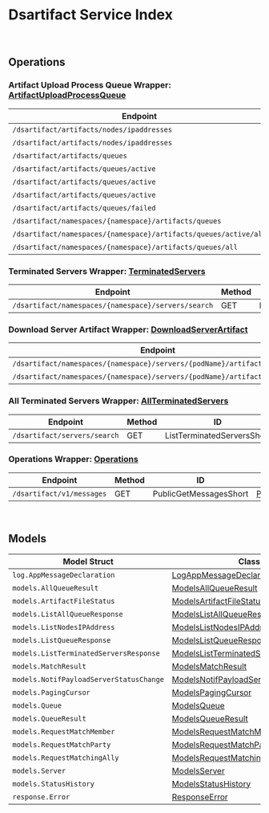 [//]: # (Code generated. DO NOT EDIT.)

# Dsartifact Service Index

&nbsp;

## Operations

### Artifact Upload Process Queue Wrapper:  [ArtifactUploadProcessQueue](../../dsartifact-sdk/pkg/wrapper_artifactUploadProcessQueue.go)
| Endpoint | Method | ID | Class | Wrapper | Example |
|---|---|---|---|---|---|
| `/dsartifact/artifacts/nodes/ipaddresses` | GET | ListNodesIPAddressShort | [ListNodesIPAddressShort](../../dsartifact-sdk/pkg/dsartifactclient/artifact_upload_process_queue/artifact_upload_process_queue_client.go) | [ListNodesIPAddressShort](../../dsartifact-sdk/pkg/wrapper_artifactUploadProcessQueue.go) | [ListNodesIPAddressShort](../../samples/cli/cmd/dsartifact/artifactUploadProcessQueue/listNodesIPAddress.go) |
| `/dsartifact/artifacts/nodes/ipaddresses` | DELETE | DeleteNodeByIDShort | [DeleteNodeByIDShort](../../dsartifact-sdk/pkg/dsartifactclient/artifact_upload_process_queue/artifact_upload_process_queue_client.go) | [DeleteNodeByIDShort](../../dsartifact-sdk/pkg/wrapper_artifactUploadProcessQueue.go) | [DeleteNodeByIDShort](../../samples/cli/cmd/dsartifact/artifactUploadProcessQueue/deleteNodeByID.go) |
| `/dsartifact/artifacts/queues` | GET | ListQueueShort | [ListQueueShort](../../dsartifact-sdk/pkg/dsartifactclient/artifact_upload_process_queue/artifact_upload_process_queue_client.go) | [ListQueueShort](../../dsartifact-sdk/pkg/wrapper_artifactUploadProcessQueue.go) | [ListQueueShort](../../samples/cli/cmd/dsartifact/artifactUploadProcessQueue/listQueue.go) |
| `/dsartifact/artifacts/queues/active` | GET | GetActiveQueueShort | [GetActiveQueueShort](../../dsartifact-sdk/pkg/dsartifactclient/artifact_upload_process_queue/artifact_upload_process_queue_client.go) | [GetActiveQueueShort](../../dsartifact-sdk/pkg/wrapper_artifactUploadProcessQueue.go) | [GetActiveQueueShort](../../samples/cli/cmd/dsartifact/artifactUploadProcessQueue/getActiveQueue.go) |
| `/dsartifact/artifacts/queues/active` | PUT | SetActiveQueueShort | [SetActiveQueueShort](../../dsartifact-sdk/pkg/dsartifactclient/artifact_upload_process_queue/artifact_upload_process_queue_client.go) | [SetActiveQueueShort](../../dsartifact-sdk/pkg/wrapper_artifactUploadProcessQueue.go) | [SetActiveQueueShort](../../samples/cli/cmd/dsartifact/artifactUploadProcessQueue/setActiveQueue.go) |
| `/dsartifact/artifacts/queues/active` | DELETE | DeleteActiveQueueShort | [DeleteActiveQueueShort](../../dsartifact-sdk/pkg/dsartifactclient/artifact_upload_process_queue/artifact_upload_process_queue_client.go) | [DeleteActiveQueueShort](../../dsartifact-sdk/pkg/wrapper_artifactUploadProcessQueue.go) | [DeleteActiveQueueShort](../../samples/cli/cmd/dsartifact/artifactUploadProcessQueue/deleteActiveQueue.go) |
| `/dsartifact/artifacts/queues/failed` | PUT | ReportFailedUploadShort | [ReportFailedUploadShort](../../dsartifact-sdk/pkg/dsartifactclient/artifact_upload_process_queue/artifact_upload_process_queue_client.go) | [ReportFailedUploadShort](../../dsartifact-sdk/pkg/wrapper_artifactUploadProcessQueue.go) | [ReportFailedUploadShort](../../samples/cli/cmd/dsartifact/artifactUploadProcessQueue/reportFailedUpload.go) |
| `/dsartifact/namespaces/{namespace}/artifacts/queues` | DELETE | DeleteQueueShort | [DeleteQueueShort](../../dsartifact-sdk/pkg/dsartifactclient/artifact_upload_process_queue/artifact_upload_process_queue_client.go) | [DeleteQueueShort](../../dsartifact-sdk/pkg/wrapper_artifactUploadProcessQueue.go) | [DeleteQueueShort](../../samples/cli/cmd/dsartifact/artifactUploadProcessQueue/deleteQueue.go) |
| `/dsartifact/namespaces/{namespace}/artifacts/queues/active/all` | GET | ListAllActiveQueueShort | [ListAllActiveQueueShort](../../dsartifact-sdk/pkg/dsartifactclient/artifact_upload_process_queue/artifact_upload_process_queue_client.go) | [ListAllActiveQueueShort](../../dsartifact-sdk/pkg/wrapper_artifactUploadProcessQueue.go) | [ListAllActiveQueueShort](../../samples/cli/cmd/dsartifact/artifactUploadProcessQueue/listAllActiveQueue.go) |
| `/dsartifact/namespaces/{namespace}/artifacts/queues/all` | GET | ListAllQueueShort | [ListAllQueueShort](../../dsartifact-sdk/pkg/dsartifactclient/artifact_upload_process_queue/artifact_upload_process_queue_client.go) | [ListAllQueueShort](../../dsartifact-sdk/pkg/wrapper_artifactUploadProcessQueue.go) | [ListAllQueueShort](../../samples/cli/cmd/dsartifact/artifactUploadProcessQueue/listAllQueue.go) |

### Terminated Servers Wrapper:  [TerminatedServers](../../dsartifact-sdk/pkg/wrapper_terminatedServers.go)
| Endpoint | Method | ID | Class | Wrapper | Example |
|---|---|---|---|---|---|
| `/dsartifact/namespaces/{namespace}/servers/search` | GET | ListTerminatedServersWithNamespaceShort | [ListTerminatedServersWithNamespaceShort](../../dsartifact-sdk/pkg/dsartifactclient/terminated_servers/terminated_servers_client.go) | [ListTerminatedServersWithNamespaceShort](../../dsartifact-sdk/pkg/wrapper_terminatedServers.go) | [ListTerminatedServersWithNamespaceShort](../../samples/cli/cmd/dsartifact/terminatedServers/listTerminatedServersWithNamespace.go) |

### Download Server Artifact Wrapper:  [DownloadServerArtifact](../../dsartifact-sdk/pkg/wrapper_downloadServerArtifact.go)
| Endpoint | Method | ID | Class | Wrapper | Example |
|---|---|---|---|---|---|
| `/dsartifact/namespaces/{namespace}/servers/{podName}/artifacts/download` | GET | DownloadServerArtifactsShort | [DownloadServerArtifactsShort](../../dsartifact-sdk/pkg/dsartifactclient/download_server_artifact/download_server_artifact_client.go) | [DownloadServerArtifactsShort](../../dsartifact-sdk/pkg/wrapper_downloadServerArtifact.go) | [DownloadServerArtifactsShort](../../samples/cli/cmd/dsartifact/downloadServerArtifact/downloadServerArtifacts.go) |
| `/dsartifact/namespaces/{namespace}/servers/{podName}/artifacts/exists` | GET | CheckServerArtifactShort | [CheckServerArtifactShort](../../dsartifact-sdk/pkg/dsartifactclient/download_server_artifact/download_server_artifact_client.go) | [CheckServerArtifactShort](../../dsartifact-sdk/pkg/wrapper_downloadServerArtifact.go) | [CheckServerArtifactShort](../../samples/cli/cmd/dsartifact/downloadServerArtifact/checkServerArtifact.go) |

### All Terminated Servers Wrapper:  [AllTerminatedServers](../../dsartifact-sdk/pkg/wrapper_allTerminatedServers.go)
| Endpoint | Method | ID | Class | Wrapper | Example |
|---|---|---|---|---|---|
| `/dsartifact/servers/search` | GET | ListTerminatedServersShort | [ListTerminatedServersShort](../../dsartifact-sdk/pkg/dsartifactclient/all_terminated_servers/all_terminated_servers_client.go) | [ListTerminatedServersShort](../../dsartifact-sdk/pkg/wrapper_allTerminatedServers.go) | [ListTerminatedServersShort](../../samples/cli/cmd/dsartifact/allTerminatedServers/listTerminatedServers.go) |

### Operations Wrapper:  [Operations](../../dsartifact-sdk/pkg/wrapper_operations.go)
| Endpoint | Method | ID | Class | Wrapper | Example |
|---|---|---|---|---|---|
| `/dsartifact/v1/messages` | GET | PublicGetMessagesShort | [PublicGetMessagesShort](../../dsartifact-sdk/pkg/dsartifactclient/operations/operations_client.go) | [PublicGetMessagesShort](../../dsartifact-sdk/pkg/wrapper_operations.go) | [PublicGetMessagesShort](../../samples/cli/cmd/dsartifact/operations/publicGetMessages.go) |


&nbsp;  

## Models

| Model Struct | Class |
|---|---|
| `log.AppMessageDeclaration` | [LogAppMessageDeclaration ](../../dsartifact-sdk/pkg/dsartifactclientmodels/log_app_message_declaration.go) |
| `models.AllQueueResult` | [ModelsAllQueueResult ](../../dsartifact-sdk/pkg/dsartifactclientmodels/models_all_queue_result.go) |
| `models.ArtifactFileStatus` | [ModelsArtifactFileStatus ](../../dsartifact-sdk/pkg/dsartifactclientmodels/models_artifact_file_status.go) |
| `models.ListAllQueueResponse` | [ModelsListAllQueueResponse ](../../dsartifact-sdk/pkg/dsartifactclientmodels/models_list_all_queue_response.go) |
| `models.ListNodesIPAddress` | [ModelsListNodesIPAddress ](../../dsartifact-sdk/pkg/dsartifactclientmodels/models_list_nodes_ip_address.go) |
| `models.ListQueueResponse` | [ModelsListQueueResponse ](../../dsartifact-sdk/pkg/dsartifactclientmodels/models_list_queue_response.go) |
| `models.ListTerminatedServersResponse` | [ModelsListTerminatedServersResponse ](../../dsartifact-sdk/pkg/dsartifactclientmodels/models_list_terminated_servers_response.go) |
| `models.MatchResult` | [ModelsMatchResult ](../../dsartifact-sdk/pkg/dsartifactclientmodels/models_match_result.go) |
| `models.NotifPayloadServerStatusChange` | [ModelsNotifPayloadServerStatusChange ](../../dsartifact-sdk/pkg/dsartifactclientmodels/models_notif_payload_server_status_change.go) |
| `models.PagingCursor` | [ModelsPagingCursor ](../../dsartifact-sdk/pkg/dsartifactclientmodels/models_paging_cursor.go) |
| `models.Queue` | [ModelsQueue ](../../dsartifact-sdk/pkg/dsartifactclientmodels/models_queue.go) |
| `models.QueueResult` | [ModelsQueueResult ](../../dsartifact-sdk/pkg/dsartifactclientmodels/models_queue_result.go) |
| `models.RequestMatchMember` | [ModelsRequestMatchMember ](../../dsartifact-sdk/pkg/dsartifactclientmodels/models_request_match_member.go) |
| `models.RequestMatchParty` | [ModelsRequestMatchParty ](../../dsartifact-sdk/pkg/dsartifactclientmodels/models_request_match_party.go) |
| `models.RequestMatchingAlly` | [ModelsRequestMatchingAlly ](../../dsartifact-sdk/pkg/dsartifactclientmodels/models_request_matching_ally.go) |
| `models.Server` | [ModelsServer ](../../dsartifact-sdk/pkg/dsartifactclientmodels/models_server.go) |
| `models.StatusHistory` | [ModelsStatusHistory ](../../dsartifact-sdk/pkg/dsartifactclientmodels/models_status_history.go) |
| `response.Error` | [ResponseError ](../../dsartifact-sdk/pkg/dsartifactclientmodels/response_error.go) |
